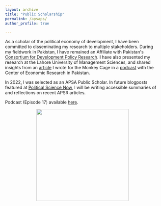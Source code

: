 ```yaml
---
layout: archive
title: "Public Scholarship"
permalink: /apsaps/
author_profile: true

---
```


As a scholar of the political economy of development, I have been committed to disseminating my research to multiple stakeholders. During my fieldwork in
Pakistan, I have remained an Affiliate with Pakistan's [Consortium for Development Policy Research](https://cdpr.org.pk/fellows_affiliates/shahbano-ijaz/).
I have also presented my research at the Lahore University of Management Sciences, and shared insights from an [article](https://www.washingtonpost.com/politics/2021/05/21/what-would-persuade-south-asians-get-vaccinated-against-covid-19/)
I wrote for the Monkey Cage in a [podcast](https://www.cerp.org.pk/pages/podcasts) with the Center of Economic Research in Pakistan. 

In 2022, I was selected as an APSA Public Scholar. In future blogposts featured at [Political Science Now](https://politicalsciencenow.com), I will be writing
accessible summaries of and reflections on recent APSR articles.

Podcast (Episode 17) available [here](https://www.youtube.com/watch?v=vy-aQz7RjnU&feature=youtu.be).


<a href="https://github.com/ssijaz/ssijaz.github.io/blob/7a1684d90c8f7d2b8bc690f6d6365d79796dfef5/images/lums_talk.jpg"> <p align="center"> <img src="https://user-images.githubusercontent.com/39137491/172979011-0c696ba7-d7a7-4241-9b0c-a4396c6b07a2.jpg" width=300> </p>
